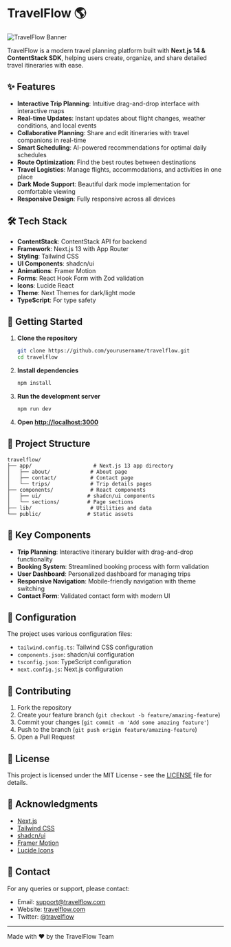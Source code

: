 # TravelFlow 🌎

![TravelFlow Banner](https://images.unsplash.com/photo-1672243777342-0698e84a41fc?auto=format&fit=crop&q=80)

TravelFlow is a modern travel planning platform built with **Next.js 14 & ContentStack SDK**, helping users create, organize, and share detailed travel itineraries with ease.

## ✨ Features

- **Interactive Trip Planning**: Intuitive drag-and-drop interface with interactive maps
- **Real-time Updates**: Instant updates about flight changes, weather conditions, and local events
- **Collaborative Planning**: Share and edit itineraries with travel companions in real-time
- **Smart Scheduling**: AI-powered recommendations for optimal daily schedules
- **Route Optimization**: Find the best routes between destinations
- **Travel Logistics**: Manage flights, accommodations, and activities in one place
- **Dark Mode Support**: Beautiful dark mode implementation for comfortable viewing
- **Responsive Design**: Fully responsive across all devices

## 🛠️ Tech Stack

- **ContentStack**: ContentStack API for backend
- **Framework**: Next.js 13 with App Router
- **Styling**: Tailwind CSS
- **UI Components**: shadcn/ui
- **Animations**: Framer Motion
- **Forms**: React Hook Form with Zod validation
- **Icons**: Lucide React
- **Theme**: Next Themes for dark/light mode
- **TypeScript**: For type safety

## 🚀 Getting Started

1. **Clone the repository**

   ```bash
   git clone https://github.com/yourusername/travelflow.git
   cd travelflow
   ```

2. **Install dependencies**

   ```bash
   npm install
   ```

3. **Run the development server**

   ```bash
   npm run dev
   ```

4. **Open [http://localhost:3000](http://localhost:3000)**

## 📁 Project Structure

```
travelflow/
├── app/                    # Next.js 13 app directory
│   ├── about/             # About page
│   ├── contact/           # Contact page
│   └── trips/             # Trip details pages
├── components/            # React components
│   ├── ui/               # shadcn/ui components
│   └── sections/         # Page sections
├── lib/                   # Utilities and data
└── public/               # Static assets
```

## 🎨 Key Components

- **Trip Planning**: Interactive itinerary builder with drag-and-drop functionality
- **Booking System**: Streamlined booking process with form validation
- **User Dashboard**: Personalized dashboard for managing trips
- **Responsive Navigation**: Mobile-friendly navigation with theme switching
- **Contact Form**: Validated contact form with modern UI

## 🔧 Configuration

The project uses various configuration files:

- `tailwind.config.ts`: Tailwind CSS configuration
- `components.json`: shadcn/ui configuration
- `tsconfig.json`: TypeScript configuration
- `next.config.js`: Next.js configuration

## 🤝 Contributing

1. Fork the repository
2. Create your feature branch (`git checkout -b feature/amazing-feature`)
3. Commit your changes (`git commit -m 'Add some amazing feature'`)
4. Push to the branch (`git push origin feature/amazing-feature`)
5. Open a Pull Request

## 📝 License

This project is licensed under the MIT License - see the [LICENSE](LICENSE) file for details.

## 🙏 Acknowledgments

- [Next.js](https://nextjs.org/)
- [Tailwind CSS](https://tailwindcss.com/)
- [shadcn/ui](https://ui.shadcn.com/)
- [Framer Motion](https://www.framer.com/motion/)
- [Lucide Icons](https://lucide.dev/)

## 📧 Contact

For any queries or support, please contact:

- Email: support@travelflow.com
- Website: [travelflow.com](https://travelflow.com)
- Twitter: [@travelflow](https://twitter.com/travelflow)

---

Made with ❤️ by the TravelFlow Team
